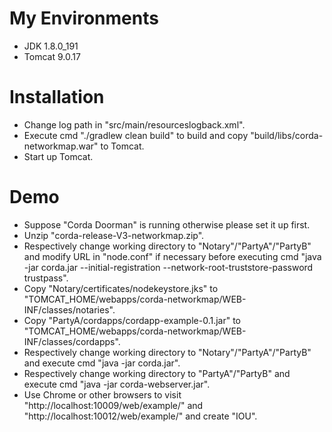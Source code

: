 # My Environments
  - JDK 1.8.0_191
  - Tomcat 9.0.17

# Installation
  - Change log path in "src/main/resourceslogback.xml".
  - Execute cmd "./gradlew clean build" to build and copy "build/libs/corda-networkmap.war" to Tomcat.
  - Start up Tomcat.
  
# Demo
  - Suppose "Corda Doorman" is running otherwise please set it up first.
  - Unzip "corda-release-V3-networkmap.zip".
  - Respectively change working directory to "Notary"/"PartyA"/"PartyB" and modify URL in "node.conf" if necessary before executing cmd "java -jar corda.jar --initial-registration --network-root-truststore-password trustpass".
  - Copy "Notary/certificates/nodekeystore.jks" to "TOMCAT_HOME/webapps/corda-networkmap/WEB-INF/classes/notaries".
  - Copy "PartyA/cordapps/cordapp-example-0.1.jar" to "TOMCAT_HOME/webapps/corda-networkmap/WEB-INF/classes/cordapps".
  - Respectively change working directory to "Notary"/"PartyA"/"PartyB" and execute cmd "java -jar corda.jar".
  - Respectively change working directory to "PartyA"/"PartyB" and execute cmd "java -jar corda-webserver.jar".
  - Use Chrome or other browsers to visit "http://localhost:10009/web/example/" and "http://localhost:10012/web/example/" and create "IOU".